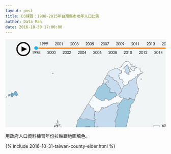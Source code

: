 ```yaml
---
layout: post
title: D3練習：1998-2015年台灣縣市老年人口比例
author: Data Man
date: 2016-10-30 17:00:00
---
```


![get the PDF](/images/taiwan-elder-front-image.png)


<!-- more -->

用政府人口資料練習年份拉軸跟地圖填色。

{% include 2016-10-31-taiwan-county-elder.html %}
